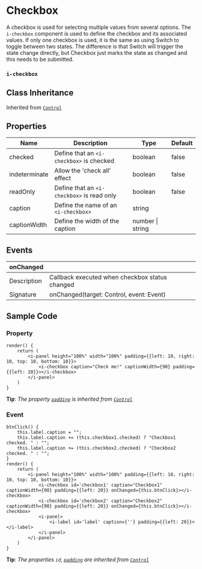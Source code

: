 # Checkbox 

A checkbox is used for selecting multiple values from several options. The `i-checkbox` component is used to define the checkbox and its associated values.  If only one checkbox is used, it is the same as using Switch to toggle between two states. The difference is that Switch will trigger the state change directly, but Checkbox just marks the state as changed and this needs to be submitted.

### `i-checkbox`

## Class Inheritance
Inherited from [`Control`](components/Control/README.md)

## Properties

| Name            | Description                                       | Type            | Default |
| --------------- | ------------------------------------------------- | ----------      | ------- |
| checked         | Define that an `<i-checkbox>` is checked          | boolean         | false   |
| indeterminate   | Allow the 'check all' effect                      | boolean         | false   |
| readOnly        | Define that an `<i-checkbox>` is read only        | boolean         | false   |
| caption         | Define the name of an `<i-checkbox>`              | string          |         |
| captionWidth    | Define the width of the caption                   | number \| string|         |

## Events

| **onChanged**  |                                                |
| -------------- | ---------------------------------------------- |
| Description    | Callback executed when checkbox status changed |
| Signature      | onChanged(target: Control, event: Event)       |

## Sample Code 

### Property
```typescript(samples/i-checkbox-2.tsx)
render() {
    return (
        <i-panel height="100%" width="100%" padding={{left: 10, right: 10, top: 10, bottom: 10}}>
            <i-checkbox caption="Check me!" captionWidth={90} padding={{left: 20}}></i-checkbox>
        </i-panel>
    )
}
```
**Tip**: _The property [`padding`](../customDataType/README.md#ispace) is inherited from [`Control`](components/Control/README.md)_

### Event
```typescript(samples/i-checkbox-1.tsx)
btnClick() {
    this.label.caption = "";
    this.label.caption += (this.checkbox1.checked) ? "Checkbox1 checked. " : "";
    this.label.caption += (this.checkbox2.checked) ? "Checkbox2 checked. " : "";
}
render() {
    return (
        <i-panel height="100%" width="100%" padding={{left: 10, right: 10, top: 10, bottom: 10}}>
            <i-checkbox id='checkbox1' caption="Checkbox1" captionWidth={90} padding={{left: 20}} onChanged={this.btnClick}></i-checkbox>
            <i-checkbox id='checkbox2' caption="Checkbox2" captionWidth={90} padding={{left: 20}} onChanged={this.btnClick}></i-checkbox>
            <i-panel>
                <i-label id='label' caption={''} padding={{left: 20}}></i-label>
            </i-panel>
        </i-panel>
    )
}
```
**Tip**: _The properties `id`, [`padding`](../customDataType/README.md#ispace) are inherited from [`Control`](components/Control/README.md)_
